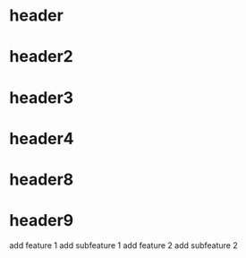 # header 

# header2 

# header3
# header4
# header8
# header9
add feature 1 
add subfeature 1
add feature 2
add subfeature 2
